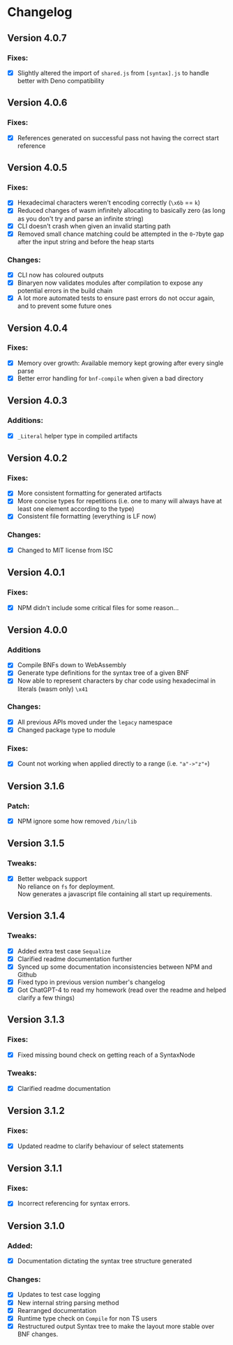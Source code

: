 # Changelog

## Version 4.0.7

### Fixes:
  - [x] Slightly altered the import of `shared.js` from `[syntax].js` to handle better with Deno compatibility

## Version 4.0.6

### Fixes:
  - [x] References generated on successful pass not having the correct start reference

## Version 4.0.5

### Fixes:
  - [x] Hexadecimal characters weren't encoding correctly (`\x6b` == `k`)
  - [x] Reduced changes of wasm infinitely allocating to basically zero (as long as you don't try and parse an infinite string)
  - [x] CLI doesn't crash when given an invalid starting path
  - [x] Removed small chance matching could be attempted in the `0`-`7`byte gap after the input string and before the heap starts

### Changes:
  - [x] CLI now has coloured outputs
  - [x] Binaryen now validates modules after compilation to expose any potential errors in the build chain
  - [x] A lot more automated tests to ensure past errors do not occur again, and to prevent some future ones

## Version 4.0.4

### Fixes:
  - [x] Memory over growth: Available memory kept growing after every single parse
  - [x] Better error handling for `bnf-compile` when given a bad directory

## Version 4.0.3

### Additions:
  - [x] `_Literal` helper type in compiled artifacts

## Version 4.0.2

### Fixes:
  - [x] More consistent formatting for generated artifacts
  - [x] More concise types for repetitions (i.e. one to many will always have at least one element according to the type)
  - [x] Consistent file formatting (everything is LF now)

### Changes:
  - [x] Changed to MIT license from ISC

## Version 4.0.1

### Fixes:
  - [x] NPM didn't include some critical files for some reason...

## Version 4.0.0

### Additions
  - [x] Compile BNFs down to WebAssembly
  - [x] Generate type definitions for the syntax tree of a given BNF
  - [x] Now able to represent characters by char code using hexadecimal in literals (wasm only) `\x41`

### Changes:
  - [x] All previous APIs moved under the `legacy` namespace
  - [x] Changed package type to module

### Fixes:
  - [x] Count not working when applied directly to a range (i.e. `"a"->"z"+`)

## Version 3.1.6

### Patch:
 - [x] NPM ignore some how removed `/bin/lib`

## Version 3.1.5

### Tweaks:
 - [x] Better webpack support  
    No reliance on `fs` for deployment.  
    Now generates a javascript file containing all start up requirements.

## Version 3.1.4

### Tweaks:
 - [x] Added extra test case `Sequalize`
 - [x] Clarified readme documentation further
 - [x] Synced up some documentation inconsistencies between NPM and Github
 - [x] Fixed typo in previous version number's changelog
 - [x] Got ChatGPT-4 to read my homework (read over the readme and helped clarify a few things)

## Version 3.1.3

### Fixes:
 - [x] Fixed missing bound check on getting reach of a SyntaxNode

### Tweaks:
 - [x] Clarified readme documentation

## Version 3.1.2
### Fixes:
 - [x] Updated readme to clarify behaviour of select statements

## Version 3.1.1
### Fixes:
 - [x] Incorrect referencing for syntax errors.

## Version 3.1.0

### Added:
 - [x] Documentation dictating the syntax tree structure generated

### Changes:
 - [x] Updates to test case logging
 - [x] New internal string parsing method
 - [x] Rearranged documentation
 - [x] Runtime type check on `Compile` for non TS users
 - [x] Restructured output Syntax tree to make the layout more stable over BNF changes.